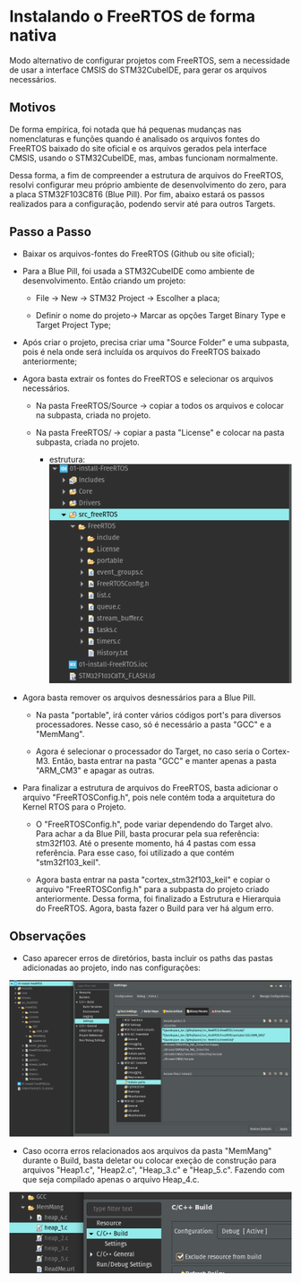 # Instalando o FreeRTOS de forma nativa

Modo alternativo de configurar projetos com FreeRTOS, sem a necessidade de usar a interface CMSIS do STM32CubeIDE, para gerar os arquivos necessários.

## Motivos

De forma empírica, foi notada que há pequenas mudanças nas nomenclaturas e funções quando é analisado os arquivos fontes do FreeRTOS baixado do site oficial e os arquivos gerados pela interface CMSIS, usando o STM32CubeIDE, mas, ambas funcionam normalmente.

Dessa forma, a fim de compreender a estrutura de arquivos do FreeRTOS, resolvi configurar meu próprio ambiente de desenvolvimento do zero, para a placa STM32F103C8T6 (Blue Pill). Por fim, abaixo estará os passos realizados para a configuração, podendo servir até para outros Targets.

## Passo a Passo

- Baixar os arquivos-fontes do FreeRTOS (Github ou site oficial);

- Para a Blue Pill, foi usada a STM32CubeIDE como ambiente de desenvolvimento. Então criando um projeto:

  - File -> New -> STM32 Project -> Escolher a placa;

  - Definir o nome do projeto-> Marcar as opções Target Binary Type e Target Project Type;

- Após criar o projeto, precisa criar uma "Source Folder" e uma subpasta, pois é nela onde será incluída os arquivos do FreeRTOS baixado anteriormente;

- Agora basta extrair os fontes do FreeRTOS e selecionar os arquivos necessários.

  - Na pasta FreeRTOS/Source -> copiar a todos os arquivos e colocar na subpasta, criada no projeto.

  - Na pasta FreeRTOS/ -> copiar a pasta "License" e colocar na pasta subpasta, criada no projeto.

    - estrutura:
    ![](../img/estrutura1.png)

- Agora basta remover os arquivos desnessários para a Blue Pill.

  - Na pasta "portable", irá conter vários códigos port's para diversos processadores. Nesse caso, só é necessário a pasta "GCC" e a "MemMang".

  - Agora é selecionar o processador do Target, no caso seria o Cortex-M3. Então, basta entrar na pasta "GCC" e manter apenas a pasta "ARM_CM3" e apagar as outras.

- Para finalizar a estrutura de arquivos do FreeRTOS, basta adicionar o arquivo "FreeRTOSConfig.h", pois nele contém toda a arquitetura do Kernel RTOS para o Projeto.
 
  - O "FreeRTOSConfig.h", pode variar dependendo do Target alvo. Para achar a da Blue Pill, basta procurar pela sua referência: stm32f103. Até o presente momento, há 4 pastas com essa referência. Para esse caso, foi utilizado a que contém "stm32f103_keil".

  - Agora basta entrar na pasta "cortex_stm32f103_keil" e copiar o arquivo "FreeRTOSConfig.h" para a subpasta do projeto criado anteriormente. Dessa forma, foi finalizado a Estrutura e Hierarquia do FreeRTOS. Agora, basta fazer o Build para ver há algum erro.

## Observações

- Caso aparecer erros de diretórios, basta incluir os paths das pastas adicionadas ao projeto, indo nas configurações:

![](../img/include_path.png)

- Caso ocorra erros relacionados aos arquivos da pasta "MemMang" durante o Build, basta deletar ou colocar exeção de construção para arquivos "Heap1.c", "Heap2.c", "Heap_3.c" e "Heap_5.c". Fazendo com que seja compilado apenas o arquivo Heap_4.c.

![](../img/config_heap.png)